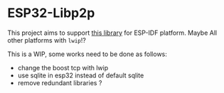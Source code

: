 # ESP32-Libp2p  

This project aims to support [this library](https://github.com/libp2p/cpp-libp2p/) for ESP-IDF platform. Maybe All other platforms with `lwip`!?


This is a WIP, some works need to be done as follows:

- change the boost tcp with lwip 
- use sqlite in esp32 instead of default sqlite
- remove redundant libraries ?